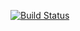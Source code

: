 [![Build Status](https://travis-ci.org/jensoleg/herokuapp.png?branch=master)](https://travis-ci.org/jensoleg/herokuapp)
